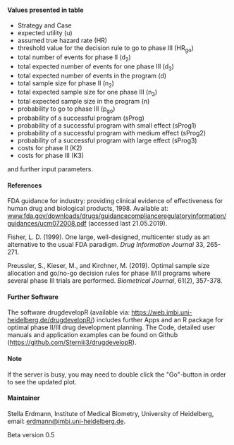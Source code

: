 #### Values presented in table
* Strategy and Case 
* expected utility (u)
* assumed true hazard rate (HR)
* threshold value for the decision rule to go to phase III (HR<sub>go</sub>)
* total number of events for phase II (d<sub>2</sub>)
* total expected number of events for one phase III (d<sub>3</sub>)
* total expected number of events in the program (d)
* total sample size for phase II (n<sub>2</sub>)
* total expected sample size for one phase III (n<sub>3</sub>)
* total expected sample size in the program (n)
* probability to go to phase III (p<sub>go</sub>)
* probability of a successful program (sProg)
* probability of a successful program with small effect (sProg1)
* probability of a successful program with medium effect (sProg2)
* probability of a successful program with large effect (sProg3)
* costs for phase II (K2)
* costs for phase III (K3)

and further input parameters.


#### References

FDA guidance for industry: providing clinical evidence of effectiveness for human drug and biological products, 1998. Available at: www.fda.gov/downloads/drugs/guidancecomplianceregulatoryinformation/guidances/ucm072008.pdf (accessed last 21.05.2019).

Fisher, L. D. (1999). One large, well-designed, multicenter study as an alternative to the usual FDA paradigm. <i>Drug Information Journal</i> 33, 265-271.

Preussler, S., Kieser, M., and Kirchner, M. (2019). Optimal sample size allocation and go/no-go decision rules for phase II/III programs where several phase III trials are performed. <i>Biometrical Journal</i>, 61(2), 357-378.

#### Further Software

The software drugdevelopR (available via: https://web.imbi.uni-heidelberg.de/drugdevelopR/) includes further Apps and an R package for optimal phase II/III drug development planning. The Code, detailed user manuals and application examples can be found on Github (https://github.com/Sterniii3/drugdevelopR).  

#### Note

If the server is busy, you may need to double click the "Go"-button in order to see the updated plot.


#### Maintainer
Stella Erdmann, Institute of Medical Biometry, University of Heidelberg, email: erdmann@imbi.uni-heidelberg.de.

Beta version 0.5
